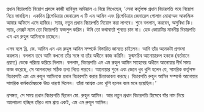 প্রধান বিচারপতি নিয়োগ প্রসঙ্গে কাজী হাবিবুল আউয়াল এ নিয়ে লিখেছেন, ‘সেনা কর্তৃপক্ষ প্রধান বিচারপতি পদে নিয়োগ নিয়ে ভাবছিল। একদিন ব্রিগেডিয়ার জেনারেল এ টি এম আমিন এবং ব্রিগেডিয়ার জেনারেল গোলাম মোহাম্মদ আকস্মিক আমার অফিসে এসে হাজির। স্যার, নতুন প্রধান বিচারপতি নিয়োগ করা লাগবে। শুনে বললাম, করবেন, অসুবিধা কি। স্যার, নেক্সট ম্যান তো বিচারপতি ফজলুল করিম। উনি তো কথাবার্তা শুনতে চান না। হেড কোয়ার্টার মাননীয় বিচারপতি এম এম রুহুল আমিনকে চাচ্ছেন।

এসব বলে ব্রি. জে. আমিন এম এম রুহুল আমিন সম্পর্কে বিস্তারিত জানতে চাইলেন। আমি তাঁর অনেকটা প্রশংসা করলাম। বললাম তবে আমি কখনো তাঁর সঙ্গে বা তাঁর অধীনে কাজ করিনি। যুগ্মসচিব আনোয়ারুল হককে (বর্তমানে প্রয়াত) ডেকে পরিচয় করিয়ে দিলাম। বললাম, বিচারপতি এম এম রুহুল আমিন সাহেবের অধীনে আনোয়ার দীর্ঘ সময় কাজ করেছে, সে আপনাদের সঠিক তথ্য দিতে পারবে। আনোয়ার শুনে এবং জেনে খুব খুশি হলেন যে, সামরিক কর্তৃপক্ষ বিচারপতি এম এম রুহুল আমিনকে প্রধান বিচারপতি করার চিন্তাভাবনা করছে। বিচারপতি রুহুল আমিন সম্পর্কে আনোয়ার সামরিক কর্মকর্তাদ্বয়কে উচ্চ ধারণা দিলেন। তাঁরা আশ্বস্ত এবং খুশি হলেন বলে মনে হয়েছিল।’

প্রসঙ্গত, সে সময় প্রধান বিচারপতি ছিলেন মো. রুহুল আমিন। আর নতুন প্রধান বিচারপতি হিসেবে যাঁর নাম নিয়ে আলোচনা হচ্ছিল তাঁরও নাম প্রায় একই, এম এম রুহুল আমিন।
